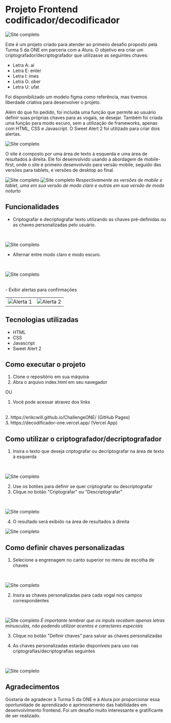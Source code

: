 

# Projeto Frontend codificador/decodificador

![Site completo](README-imgs/full-light.png)

Este é um projeto criado para atender ao primeiro desafio proposto pela Turma 5 da ONE em parceria com a Alura. O objetivo era criar um criptografador/decriptografador que utilizasse as seguintes chaves:

-   Letra A: ai
-   Letra E: enter
-   Letra I: imes
-   Letra O: ober
-   Letra U: ufat

Foi disponibilizado um modelo figma como referência, mas tivemos liberdade criativa para desenvolver o projeto.

Além do que foi pedido, foi incluída uma função que permite ao usuário definir suas próprias chaves para as vogais, se desejar. Também foi criada uma função para modo escuro, sem a utilização de frameworks, apenas com HTML, CSS e Javascript. O Sweet Alert 2 foi utilizado para criar dois alertas.

![Site completo](README-imgs/full-dark.png)

O site é composto por uma área de texto à esquerda e uma área de resultados à direita. Ele foi desenvolvido usando a abordagem de mobile-first, onde o site é primeiro desenvolvido para versão mobile, seguido das versões para tablets, e versões de desktop ao final.

![Site completo](README-imgs/mobile-version.png) ![Site completo](README-imgs/tablet-version-dark.png)
*Respectivamente as versões de mobile e tablet, uma em sua versão de modo claro e outras em sua versão de modo noturto*

## Funcionalidades

-   Criptografar e decriptografar texto utilizando as chaves pré-definidas ou as chaves personalizadas pelo usuário.
<br>

![Site completo](README-imgs/overlay-dark.png)

-   Alternar entre modo claro e modo escuro.
<br>

![Site completo](README-imgs/menu-light.png)

<br>
-   Exibir alertas para confirmações

<table>
  <tr>
    <td><img src="README-imgs/alert-1.png" alt="Alerta 1"></td>
    <td><img src="README-imgs/alert-2.png" alt="Alerta 2"></td>
  </tr>
</table>


## Tecnologias utilizadas

-   HTML
-   CSS
-   Javascript
-   Sweet Alert 2

## Como executar o projeto

1.  Clone o repositório em sua máquina
2.  Abra o arquivo index.html em seu navegador

OU

1. Você pode acessar atravez dos links
<br>
2. https://erikcwill.github.io/ChallengeONE/ (GitHub Pages)
<br>
3. https://decodificador-one.vercel.app/ (Vercel App)

## Como utilizar o criptografador/decriptografador

1.  Insira o texto que deseja criptografar ou decriptografar na área de texto à esquerda

<br>

![Site completo](README-imgs/como-usar.png)

2.  Use os botões para definir se quer criptografar ou descriptografar
3.  Clique no botão "Criptografar" ou "Descriptografar"

<br>

![Site completo](README-imgs/botoes.png)

4.  O resultado será exibido na área de resultados à direita

![Site completo](README-imgs/resultados.png)

## Como definir chaves personalizadas

1.  Selecione a engrenagem no canto superior no menu de escolha de chaves

<br>

![Site completo](README-imgs/menus-dark.png)

2.  Insira as chaves personalizadas para cada vogal nos campos correspondentes

<br>

![Site completo](README-imgs/novas-chaves-1.png)
*É importante lembrar que os inputs recebem apenas letras minusculas, não podendo utilizar acentos e caracteres especiais*


3.  Clique no botão "Definir chaves" para salvar as chaves personalizadas


4.  As chaves personalizadas estarão disponíveis para uso nas criptografias/decriptografias seguintes

<br>

![Site completo](README-imgs/novas-chaves-2.png)

## Agradecimentos

Gostaria de agradecer à Turma 5 da ONE e à Alura por proporcionar essa oportunidade de aprendizado e aprimoramento das habilidades em desenvolvimento frontend. Foi um desafio muito interessante e gratificante de ser realizado.

